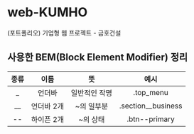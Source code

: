 # web-KUMHO

(포트폴리오) 기업형 웹 프로젝트 - 금호건설

## 사용한 BEM(Block Element Modifier) 정리

| 종류 |    이름    |      뜻       |         예시         |
| :--: | :--------: | :-----------: | :------------------: |
|  \_  |   언더바   | 일반적인 작명 |      .top_menu       |
| \_\_ | 언더바 2개 |  ~의 일부분   | .section\_\_business |
|  --  | 하이픈 2개 |   ~의 상태    |    .btn--primary     |

